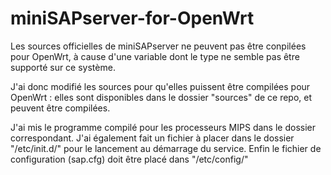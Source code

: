 # miniSAPserver-for-OpenWrt
Les sources officielles de miniSAPserver ne peuvent pas être conpilées pour OpenWrt, à cause d'une variable dont le type ne semble pas être supporté sur ce système.

J'ai donc modifié les sources pour qu'elles puissent être compilées pour OpenWrt : elles sont disponibles dans le dossier "sources" de ce repo, et peuvent être compilées.

J'ai mis le programme compilé pour les processeurs MIPS dans le dossier correspondant.
J'ai également fait un fichier à placer dans le dossier "/etc/init.d/" pour le lancement au démarrage du service.
Enfin le fichier de configuration (sap.cfg) doit être placé dans "/etc/config/"
